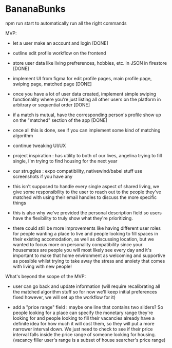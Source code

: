 # BananaBunks

npm run start 
to automatically run all the right commands

MVP: 
- let a user make an account and login [DONE]

- outline edit profile workflow on the frontend
- store user data like living prefrerences, hobbies, etc. in JSON in firestore [DONE]

- implement UI from figma for edit profile pages, main profile page, swiping page, matched page [DONE]

- once you have a lot of user data created, implement simple swiping functionality where you're just listing all other users on the platform in arbitrary or sequential order [DONE]

- if a match is mutual, have the corresponding person's profile show up on the "matched" section of the app [DONE]

- once all this is done, see if you can implement some kind of matching algorithm 

- continue tweaking UI/UX 

- project inspiration : has utility to both of our lives, angelina trying to fill single, I'm trying to find housing for the next year
- our struggles  : expo compatibility, nativewind/babel stuff use screenshots if you have any 
- this isn't supposed to handle every single aspect of shared living, we give some responsibility to the user to reach out to the people they've matched with using their email handles to discuss the more specific things 
- this is also why we've provided the personal description field so users have the flexibility to truly show what they're prioritizing. 
- there could still be more improvements like having different user roles for people wanting a place to live and people looking to fill spaces in their existing accomodation, as well as discussing location, but we wanted to focus more on personality compatibility since your housemates are people you will most likely see every day and it's important to make that home environment as welcoming and supportive as possible whilst trying to take away the stress and anxiety that comes with living with new people!  




What's beyond the scope of the MVP: 
- user can go back and update information (will require recalibrating all the matched algorithm stuff so for now we'll keep initial preferences fixed however, we will set up the workflow for it)

- add a "price range" field : maybe one line that contains two sliders? So people looking for a place can specify the monetary range they're looking for and people looking to fill their vacancies already have a definite idea for how much it will cost them, so they will put a more narrower interval down. We just need to check to see if their price interval falls inside the price range of someone looking for housing. (vacancy filler user's range is a subset of house searcher's price range)